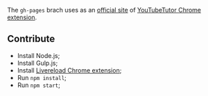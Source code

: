 The `gh-pages` brach uses as an [official site](https://dimaspirit.github.io/YoutubeTutor/) of [YouTubeTutor Chrome extension](https://chrome.google.com/webstore/detail/youtubetutor/dckbkafeokippmcaobfhlkfmafhfhbla).

## Contribute
 - Install Node.js;
 - Install Gulp.js;
 - Install [Livereload Chrome extension](https://chrome.google.com/webstore/detail/livereload/jnihajbhpnppcggbcgedagnkighmdlei);
 - Run `npm install`;
 - Run `npm start`;